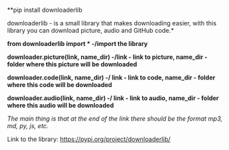 **pip install downloaderlib

downloaderlib - is a small library that makes downloading easier, with this library you can download picture, audio and GitHub code.*

**from downloaderlib import *  -/import the library**

**downloader.picture(link, name_dir) -/link - link to picture, name_dir - folder where this picture will be downloaded**

**downloader.code(link, name_dir) -/ link - link to code, name_dir - folder where this code will be downloaded**

**downloader.audio(link, name_dir) -/ link - link to audio, name_dir - folder where this audio will be downloaded**

*The main thing is that at the end of the link there should be the format mp3, md, py, js, etc.*



Link to the library: https://pypi.org/project/downloaderlib/
